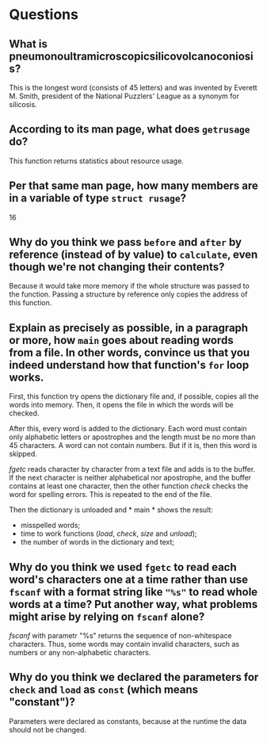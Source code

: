 # Questions

## What is pneumonoultramicroscopicsilicovolcanoconiosis?

This is the longest word (consists of 45 letters) and
was invented by Everett M. Smith, president of the National Puzzlers' League as a synonym for silicosis.


## According to its man page, what does `getrusage` do?

This function returns statistics about resource usage.

## Per that same man page, how many members are in a variable of type `struct rusage`?

16

## Why do you think we pass `before` and `after` by reference (instead of by value) to `calculate`, even though we're not changing their contents?

Because it would take more memory if the whole structure was passed to the function.
Passing a structure by reference only copies the address of this function.

## Explain as precisely as possible, in a paragraph or more, how `main` goes about reading words from a file. In other words, convince us that you indeed understand how that function's `for` loop works.

First, this function try opens the dictionary file and, if possible, copies all the words into memory.
Then, it opens the file in which the words will be checked.

After this, every word is added to the dictionary.
Each word must contain only alphabetic letters or apostrophes and the length must be no more than 45 characters.
A word can not contain numbers. But if it is, then this word is skipped.

*fgetc* reads character by character from a text file and adds is to the buffer.
If the next character is neither alphabetical nor apostrophe, and the buffer contains at least one character,
then the other function *check* checks the word for spelling errors.
This is repeated to the end of the file.

Then the dictionary is unloaded and * main * shows the result:
- misspelled words;
- time to work functions (*load*, *check*, *size* and *unload*);
- the number of words in the dictionary and text;

## Why do you think we used `fgetc` to read each word's characters one at a time rather than use `fscanf` with a format string like `"%s"` to read whole words at a time? Put another way, what problems might arise by relying on `fscanf` alone?

*fscanf* with parametr "%s" returns the sequence of non-whitespace characters.
Thus, some words may contain invalid characters, such as numbers or any non-alphabetic characters.

## Why do you think we declared the parameters for `check` and `load` as `const` (which means "constant")?

Parameters were declared as constants, because at the runtime the data should not be changed.